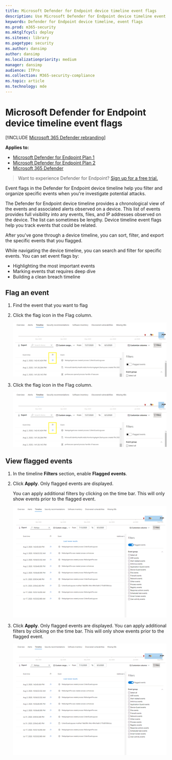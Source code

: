 ```yaml
---
title: Microsoft Defender for Endpoint device timeline event flags
description: Use Microsoft Defender for Endpoint device timeline event flags to
keywords: Defender for Endpoint device timeline, event flags
ms.prod: m365-security
ms.mktglfcycl: deploy
ms.sitesec: library
ms.pagetype: security
ms.author: dansimp
author: dansimp
ms.localizationpriority: medium
manager: dansimp
audience: ITPro
ms.collection: M365-security-compliance
ms.topic: article
ms.technology: mde
---
```


# Microsoft Defender for Endpoint device timeline event flags

[!INCLUDE [Microsoft 365 Defender rebranding](../../includes/microsoft-defender.md)]

**Applies to:**
- [Microsoft Defender for Endpoint Plan 1](https://go.microsoft.com/fwlink/p/?linkid=2154037)
- [Microsoft Defender for Endpoint Plan 2](https://go.microsoft.com/fwlink/p/?linkid=2154037)
- [Microsoft 365 Defender](https://go.microsoft.com/fwlink/?linkid=2118804)

> Want to experience Defender for Endpoint? [Sign up for a free trial.](https://signup.microsoft.com/create-account/signup?products=7f379fee-c4f9-4278-b0a1-e4c8c2fcdf7e&ru=https://aka.ms/MDEp2OpenTrial?ocid=docs-wdatp-assignaccess-abovefoldlink)

Event flags in the Defender for Endpoint device timeline help you filter and organize specific events when you're  investigate potential attacks.

The Defender for Endpoint device timeline provides a chronological view of the events and associated alerts observed on a device. This list of events provides full visibility into any events, files, and IP addresses observed on the device. The list can sometimes be lengthy. Device timeline event flags help you track events that could be related.

After you've gone through a device timeline, you can sort, filter, and export the specific events that you flagged.

While navigating the device timeline, you can search and filter for specific events. You can set event flags by:

- Highlighting the most important events
- Marking events that requires deep dive
- Building a clean breach timeline

## Flag an event

1. Find the event that you want to flag
2. Click the flag icon in the Flag column.

   ![Image of device timeline flag.](images/device-flags.png)

3. Click the flag icon in the Flag column.

   ![Image of device timeline flag](images/device-flags.png)

## View flagged events

1. In the timeline **Filters** section, enable **Flagged events**.
2. Click **Apply**. Only flagged events are displayed.

   You can apply additional filters by clicking on the time bar. This will only show events prior to the flagged event.  

   ![Image of device timeline flag with filter on.](images/device-flag-filter.png)

3. Click **Apply**. Only flagged events are displayed. You can apply additional filters by clicking on the time bar. This will only show events prior to the flagged event.

   ![Image of device timeline flag with filter on](images/device-flag-filter.png)
